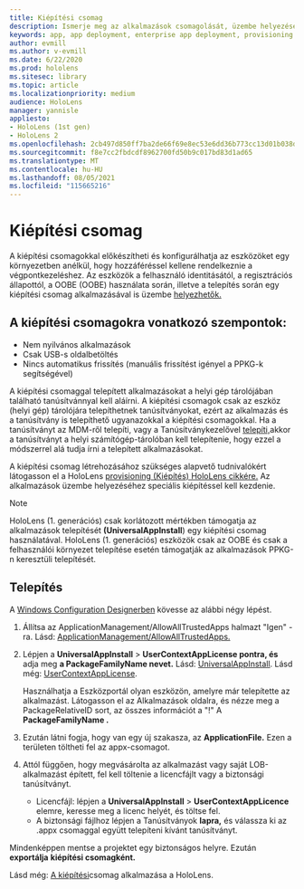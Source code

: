 ```yaml
---
title: Kiépítési csomag
description: Ismerje meg az alkalmazások csomagolását, üzembe helyezését, üzembe helyezését és a vállalati alkalmazások üzembe helyezését HoloLens eszközökön.
keywords: app, app deployment, enterprise app deployment, provisioning
author: evmill
ms.author: v-evmill
ms.date: 6/22/2020
ms.prod: hololens
ms.sitesec: library
ms.topic: article
ms.localizationpriority: medium
audience: HoloLens
manager: yannisle
appliesto:
- HoloLens (1st gen)
- HoloLens 2
ms.openlocfilehash: 2cb497d850ff7ba2de66f69e8ec53e6dd36b773cc13d01b038def8d539e3b0c1
ms.sourcegitcommit: f8e7cc2fbdcdf8962700fd50b9c017bd83d1ad65
ms.translationtype: MT
ms.contentlocale: hu-HU
ms.lasthandoff: 08/05/2021
ms.locfileid: "115665216"
---
```

# <a name="provisioning-package"></a>Kiépítési csomag

A kiépítési csomagokkal előkészítheti és konfigurálhatja az eszközöket egy környezetben anélkül, hogy hozzáféréssel kellene rendelkeznie a végpontkezeléshez. Az eszközök a felhasználó identitásától, a regisztrációs állapottól, a OOBE (OOBE) használata során, illetve a telepítés során egy kiépítési csomag alkalmazásával is üzembe [helyezhetők.](/hololens/hololens-provisioning##apply-a-provisioning-package-to-hololens-during-setup)

## <a name="provisioning-packages-considerations"></a>A kiépítési csomagokra vonatkozó szempontok:

* Nem nyilvános alkalmazások
* Csak USB-s oldalbetöltés
* Nincs automatikus frissítés (manuális frissítést igényel a PPKG-k segítségével)

A kiépítési csomaggal telepített alkalmazásokat a helyi gép tárolójában található tanúsítvánnyal kell aláírni. A kiépítési csomagok csak az eszköz (helyi gép) tárolójára telepíthetnek tanúsítványokat, ezért az alkalmazás és a tanúsítvány is telepíthető ugyanazokkal a kiépítési csomagokkal. Ha a tanúsítványt az MDM-ről telepíti, vagy a Tanúsítványkezelővel [telepíti,](certificate-manager.md)akkor a tanúsítványt a helyi számítógép-tárolóban kell telepítenie, hogy ezzel a módszerrel alá tudja írni a telepített alkalmazásokat.

A kiépítési csomag létrehozásához szükséges alapvető tudnivalókért látogasson el a HoloLens [provisioning (Kiépítés) HoloLens cikkére.](/hololens/hololens-provisioning) Az alkalmazások üzembe helyezéséhez speciális kiépítéssel kell kezdenie.

> [!NOTE]
> HoloLens (1. generációs) csak korlátozott mértékben támogatja az alkalmazások telepítését **(UniversalAppInstall**) egy kiépítési csomag használatával. HoloLens (1. generációs) eszközök csak az OOBE és csak a felhasználói környezet telepítése esetén támogatják az alkalmazások PPKG-n keresztüli telepítését.

## <a name="setup"></a>Telepítés

A [Windows Configuration Designerben](https://www.microsoft.com/store/productId/9NBLGGH4TX22) kövesse az alábbi négy lépést.

1. Állítsa az ApplicationManagement/AllowAllTrustedApps halmazt "Igen" -ra. Lásd: [ApplicationManagement/AllowAllTrustedApps.](/windows/client-management/mdm/policy-csp-applicationmanagement#applicationmanagement-allowalltrustedapps)

2. Lépjen a **UniversalAppInstall**  >  **UserContextAppLicense pontra, és** adja meg **a PackageFamilyName nevet.** Lásd: [UniversalAppInstall](/windows/configuration/wcd/wcd-universalappinstall). Lásd még: [UserContextAppLicense](/windows/configuration/wcd/wcd-universalappinstall#usercontextapplicense).

   Használhatja a Eszközportál olyan eszközön, amelyre már telepítette az alkalmazást. Látogasson el az Alkalmazások oldalra, és nézze meg a PackageRelativeID sort, az összes információt a "!" A **PackageFamilyName .**

3. Ezután látni fogja, hogy van egy új szakasza, az **ApplicationFile.** Ezen a területen töltheti fel az appx-csomagot.

4. Attól függően, hogy megvásárolta az alkalmazást vagy saját LOB-alkalmazást épített, fel kell töltenie a licencfájlt vagy a biztonsági tanúsítványt.

    - Licencfájl: lépjen a **UniversalAppInstall**  >  **UserContextAppLicence** elemre, keresse meg a licenc helyét, és töltse fel.
    - A biztonsági fájlhoz lépjen a Tanúsítványok **lapra,** és válassza ki az .appx csomaggal együtt telepíteni kívánt tanúsítványt.

Mindenképpen mentse a projektet egy biztonságos helyre. Ezután **exportálja** **kiépítési csomagként.**  

Lásd még: [A kiépítési](/hololens/hololens-provisioning#apply-a-provisioning-package-to-hololens-during-setup)csomag alkalmazása a HoloLens.
